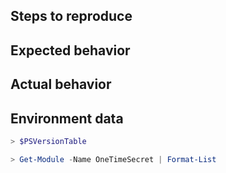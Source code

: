 <!--

** Thanks to the PowerShell Team for publishing this template **

If it is a bug report:
- Make sure you are able to repro it on the latest released version.
You can install the latest version from https://github.com/chelnak/OneTimeSecret
If it's not a bug, please remove the template and elaborate the issue in your own words.
-->

Steps to reproduce
------------------


Expected behavior
-----------------


Actual behavior
---------------


Environment data
----------------

<!-- Provide the output of $PSVersionTable and module information -->

```powershell
> $PSVersionTable

> Get-Module -Name OneTimeSecret | Format-List

```
